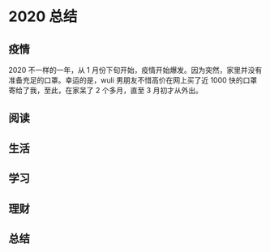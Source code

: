# 2020 总结

## 疫情

2020 不一样的一年，从 1 月份下旬开始，疫情开始爆发。因为突然，家里并没有准备充足的口罩。幸运的是，wuli 男朋友不惜高价在网上买了近 1000 快的口罩寄给了我，至此，在家呆了 2 个多月，直至 3 月初才从外出。



## 阅读



## 生活



## 学习





## 理财





## 总结

